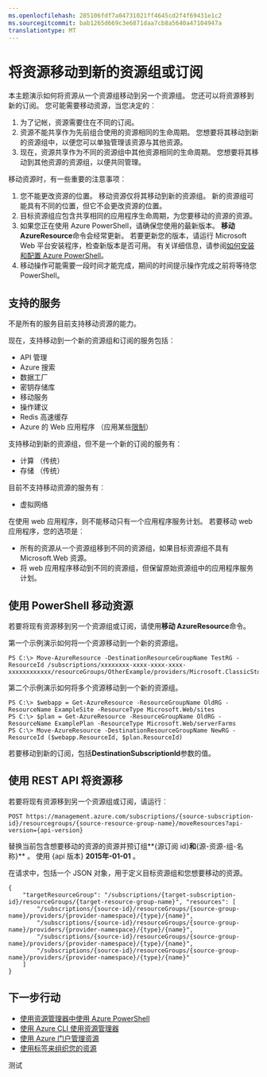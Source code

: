 ```yaml
---
ms.openlocfilehash: 285106fdf7a04731021ff4645cd2f4f69431e1c2
ms.sourcegitcommit: bab1265d669c3e6871daa7cb8a5640a47104947a
translationtype: MT
---
```

<properties 
    pageTitle="将资源移动到新的资源组" 
    description="使用 Azure PowerShell 或 REST API 将资源移动到一个新的资源组的 Azure 资源管理器中。" 
    services="azure-resource-manager" 
    documentationCenter="" 
    authors="tfitzmac" 
    manager="wpickett" 
    editor=""/>

<tags 
    ms.service="azure-resource-manager" 
    ms.workload="multiple" 
    ms.tgt_pltfrm="na" 
    ms.devlang="na" 
    ms.topic="article" 
    ms.date="08/20/2015" 
    ms.author="tomfitz"/>

# 将资源移动到新的资源组或订阅

本主题演示如何将资源从一个资源组移动到另一个资源组。 您还可以将资源移到新的订阅。 您可能需要移动资源，当您决定的︰

1. 为了记帐，资源需要住在不同的订阅。
2. 资源不能共享作为先前组合使用的资源相同的生命周期。 您想要将其移动到新的资源组中，以便您可以单独管理该资源与其他资源。
3. 现在，资源共享作为不同的资源组中其他资源相同的生命周期。 您想要将其移动到其他资源的资源组，以便共同管理。

移动资源时，有一些重要的注意事项︰

1. 您不能更改资源的位置。 移动资源仅将其移动到新的资源组。 新的资源组可能具有不同的位置，但它不会更改资源的位置。
2. 目标资源组应包含共享相同的应用程序生命周期，为您要移动的资源的资源。
3. 如果您正在使用 Azure PowerShell，请确保您使用的最新版本。 **移动 AzureResource**命令会经常更新。 若要更新您的版本，请运行 Microsoft Web 平台安装程序，检查新版本是否可用。 有关详细信息，请参阅[如何安装和配置 Azure PowerShell](powershell-install-configure.md)。
4. 移动操作可能需要一段时间才能完成，期间的时间提示操作完成之前将等待您 PowerShell。

## 支持的服务

不是所有的服务目前支持移动资源的能力。

现在，支持移动到一个新的资源组和订阅的服务包括︰

- API 管理
- Azure 搜索
- 数据工厂
- 密钥存储库
- 移动服务
- 操作建议
- Redis 高速缓存
- Azure 的 Web 应用程序 （应用某些[限制](app-service-web/app-service-move-resources.md)）

支持移动到新的资源组，但不是一个新的订阅的服务有︰

- 计算 （传统）
- 存储 （传统）

目前不支持移动资源的服务有︰

- 虚拟网络

在使用 web 应用程序，则不能移动只有一个应用程序服务计划。 若要移动 web 应用程序，您的选项是︰

- 所有的资源从一个资源组移到不同的资源组，如果目标资源组不具有 Microsoft.Web 资源。
- 将 web 应用程序移动到不同的资源组，但保留原始资源组中的应用程序服务计划。

## 使用 PowerShell 移动资源

若要将现有资源移到另一个资源组或订阅，请使用**移动 AzureResource**命令。

第一个示例演示如何将一个资源移动到一个新的资源组。

    PS C:\> Move-AzureResource -DestinationResourceGroupName TestRG -ResourceId /subscriptions/xxxxxxxx-xxxx-xxxx-xxxx-xxxxxxxxxxxx/resourceGroups/OtherExample/providers/Microsoft.ClassicStorage/storageAccounts/examplestorage

第二个示例演示如何将多个资源移动到一个新的资源组。

    PS C:\> $webapp = Get-AzureResource -ResourceGroupName OldRG -ResourceName ExampleSite -ResourceType Microsoft.Web/sites
    PS C:\> $plan = Get-AzureResource -ResourceGroupName OldRG -ResourceName ExamplePlan -ResourceType Microsoft.Web/serverFarms
    PS C:\> Move-AzureResource -DestinationResourceGroupName NewRG -ResourceId ($webapp.ResourceId, $plan.ResourceId)

若要移动到新的订阅，包括**DestinationSubscriptionId**参数的值。

## 使用 REST API 将资源移

若要将现有资源移到另一个资源组或订阅，请运行︰

    POST https://management.azure.com/subscriptions/{source-subscription-id}/resourcegroups/{source-resource-group-name}/moveResources?api-version={api-version} 

替换当前包含想要移动的资源的资源并预订组**{源订阅 id}**和**{源-资源-组-名称}** 。 使用 {api 版本} **2015年-01-01** 。

在请求中，包括一个 JSON 对象，用于定义目标资源组和您想要移动的资源。

    {
        "targetResourceGroup": "/subscriptions/{target-subscription-id}/resourceGroups/{target-resource-group-name}", "resources": [
            "/subscriptions/{source-id}/resourceGroups/{source-group-name}/providers/{provider-namespace}/{type}/{name}",
            "/subscriptions/{source-id}/resourceGroups/{source-group-name}/providers/{provider-namespace}/{type}/{name}",
            "/subscriptions/{source-id}/resourceGroups/{source-group-name}/providers/{provider-namespace}/{type}/{name}",
            "/subscriptions/{source-id}/resourceGroups/{source-group-name}/providers/{provider-namespace}/{type}/{name}"
        ]
    }

## 下一步行动
- [使用资源管理器中使用 Azure PowerShell](./powershell-azure-resource-manager.md)
- [使用 Azure CLI 使用资源管理器](./virtual-machines/xplat-cli-azure-resource-manager.md)
- [使用 Azure 门户管理资源](azure-portal/resource-group-portal.md)
- [使用标签来组织您的资源](./resource-group-using-tags.md)

测试
